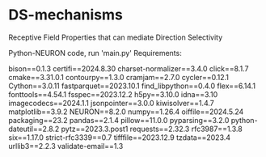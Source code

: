 # DS-mechanisms
Receptive Field Properties that can mediate Direction Selectivity

Python-NEURON code, run 'main.py'
Requirements:

bison==0.1.3
certifi==2024.8.30
charset-normalizer==3.4.0
click==8.1.7
cmake==3.31.0.1
contourpy==1.3.0
cramjam==2.7.0
cycler==0.12.1
Cython==3.0.11
fastparquet==2023.10.1
find_libpython==0.4.0
flex==6.14.1
fonttools==4.54.1
fsspec==2023.12.2
h5py==3.10.0
idna==3.10
imagecodecs==2024.1.1
jsonpointer==3.0.0
kiwisolver==1.4.7
matplotlib==3.9.2
NEURON==8.2.0
numpy==1.26.4
oiffile==2024.5.24
packaging==23.2
pandas==2.1.4
pillow==11.0.0
pyparsing==3.2.0
python-dateutil==2.8.2
pytz==2023.3.post1
requests==2.32.3
rfc3987==1.3.8
six==1.17.0
strict-rfc3339==0.7
tifffile==2023.12.9
tzdata==2023.4
urllib3==2.2.3
validate-email==1.3
